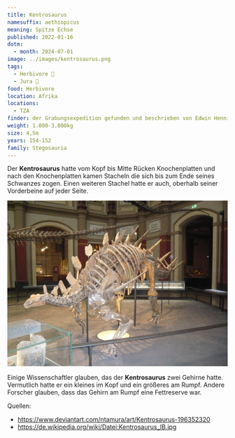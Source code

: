 ```yaml
---
title: Kentrosaurus
namesuffix: aethiopicus
meaning: Spitze Echse
published: 2022-01-16
dotm:
  - month: 2024-07-01
image: ../images/kentrosaurus.png
tags:
  - Herbivore 🌿
  - Jura 🦴
food: Herbivore
location: Afrika
locations:
  - TZA
finder: der Grabungsexpedition gefunden und beschrieben von Edwin Hennig
weight: 1.000-3.000kg
size: 4,5m
years: 154-152
family: Stegosauria
---
```

Der **Kentrosaurus** hatte vom Kopf bis Mitte Rücken Knochenplatten und nach den Knochenplatten kamen Stacheln die sich bis zum Ende seines Schwanzes  zogen. Einen weiteren Stachel hatte er auch, oberhalb seiner Vorderbeine auf jeder Seite.

![Kentrosaurusskelett](../images/kentrosaurus-skelett.jpg)

Einige Wissenschaftler glauben, das der **Kentrosaurus** zwei Gehirne hatte. Vermutlich hatte er ein kleines im Kopf und ein größeres am Rumpf. Andere Forscher glauben, dass das Gehirn am Rumpf eine Fettreserve war.

Quellen:

* <https://www.deviantart.com/ntamura/art/Kentrosaurus-196352320>
* <https://de.wikipedia.org/wiki/Datei:Kentrosaurus_IB.jpg>
